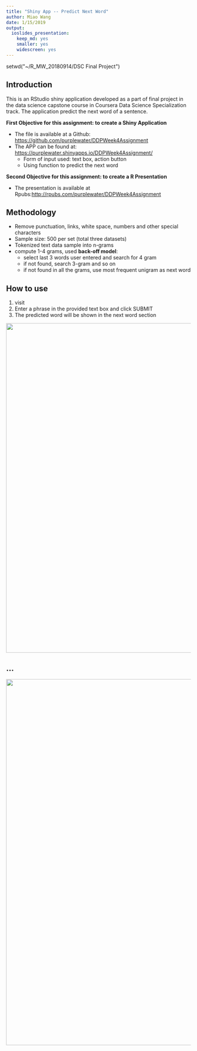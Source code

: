 ```yaml
---
title: "Shiny App -- Predict Next Word"
author: Miao Wang
date: 1/15/2019
output: 
  ioslides_presentation: 
    keep_md: yes
    smaller: yes
    widescreen: yes
---
```




setwd("~/R_MW_20180914/DSC Final Project")

## Introduction

This is an RStudio shiny application developed as a part of final project in the data science capstone course in Coursera Data Science Specialization track. The application predict the next word of a sentence.


**First Objective for this assignment: to create a Shiny Application**

* The file is available at a Github: https://github.com/purplewater/DDPWeek4Assignment
* The APP can be found at: https://purplewater.shinyapps.io/DDPWeek4Assignment/
     + Form of input used: text box, action button
     + Using function to predict the next word

**Second Objective for this assignment: to create a R Presentation**

* The presentation is available at Rpubs:http://rpubs.com/purplewater/DDPWeek4Assignment


## Methodology

* Remove punctuation, links, white space, numbers and other special characters
* Sample size: 500 per set (total three datasets)
* Tokenized text data sample into n-grams
* compute 1-4 grams, used **back-off model**: 
    + select last 3 words user entered and search for 4 gram
    + if not found, search 3-gram and so on
    + if not found in all the grams, use most frequent unigram as next word

## How to use

1. visit 
2. Enter a phrase in the provided text box and click SUBMIT
3. The predicted word will be shown in the next word section

<img src="screenshot2.jpg" width="900px" />

## ...

<img src="Thank.jpg" width="1000px" />

